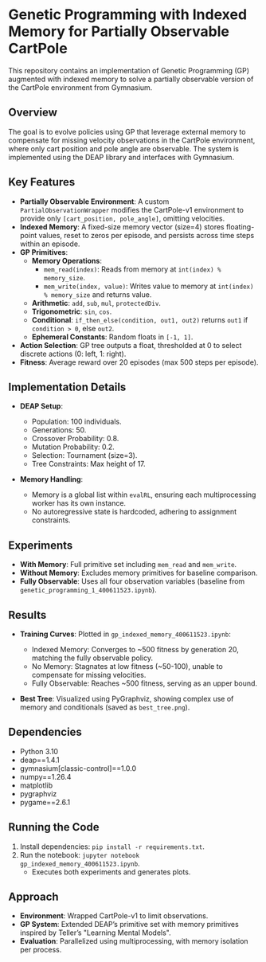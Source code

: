 # Genetic Programming with Indexed Memory for Partially Observable CartPole

This repository contains an implementation of Genetic Programming (GP) augmented with indexed memory to solve a partially observable version of the CartPole environment from Gymnasium.

## Overview

The goal is to evolve policies using GP that leverage external memory to compensate for missing velocity observations in the CartPole environment, where only cart position and pole angle are observable. The system is implemented using the DEAP library and interfaces with Gymnasium.

## Key Features

- **Partially Observable Environment**: A custom `PartialObservationWrapper` modifies the CartPole-v1 environment to provide only `[cart_position, pole_angle]`, omitting velocities.
- **Indexed Memory**: A fixed-size memory vector (size=4) stores floating-point values, reset to zeros per episode, and persists across time steps within an episode.
- **GP Primitives**:
  - **Memory Operations**:
    - `mem_read(index)`: Reads from memory at `int(index) % memory_size`.
    - `mem_write(index, value)`: Writes value to memory at `int(index) % memory_size` and returns value.
  - **Arithmetic**: `add`, `sub`, `mul`, `protectedDiv`.
  - **Trigonometric**: `sin`, `cos`.
  - **Conditional**: `if_then_else(condition, out1, out2)` returns `out1` if `condition > 0`, else `out2`.
  - **Ephemeral Constants**: Random floats in `[-1, 1]`.
- **Action Selection**: GP tree outputs a float, thresholded at 0 to select discrete actions (0: left, 1: right).
- **Fitness**: Average reward over 20 episodes (max 500 steps per episode).

## Implementation Details

- **DEAP Setup**:
  - Population: 100 individuals.
  - Generations: 50.
  - Crossover Probability: 0.8.
  - Mutation Probability: 0.2.
  - Selection: Tournament (size=3).
  - Tree Constraints: Max height of 17.

- **Memory Handling**: 
  - Memory is a global list within `evalRL`, ensuring each multiprocessing worker has its own instance.
  - No autoregressive state is hardcoded, adhering to assignment constraints.

## Experiments

- **With Memory**: Full primitive set including `mem_read` and `mem_write`.
- **Without Memory**: Excludes memory primitives for baseline comparison.
- **Fully Observable**: Uses all four observation variables (baseline from `genetic_programming_1_400611523.ipynb`).

## Results

- **Training Curves**: Plotted in `gp_indexed_memory_400611523.ipynb`:
  - Indexed Memory: Converges to ~500 fitness by generation 20, matching the fully observable policy.
  - No Memory: Stagnates at low fitness (~50-100), unable to compensate for missing velocities.
  - Fully Observable: Reaches ~500 fitness, serving as an upper bound.

- **Best Tree**: Visualized using PyGraphviz, showing complex use of memory and conditionals (saved as `best_tree.png`).

## Dependencies

- Python 3.10
- deap==1.4.1
- gymnasium[classic-control]==1.0.0
- numpy==1.26.4
- matplotlib
- pygraphviz
- pygame==2.6.1

## Running the Code

1. Install dependencies: `pip install -r requirements.txt`.
2. Run the notebook: `jupyter notebook gp_indexed_memory_400611523.ipynb`.
   - Executes both experiments and generates plots.

## Approach

- **Environment**: Wrapped CartPole-v1 to limit observations.
- **GP System**: Extended DEAP’s primitive set with memory primitives inspired by Teller’s "Learning Mental Models".
- **Evaluation**: Parallelized using multiprocessing, with memory isolation per process.
